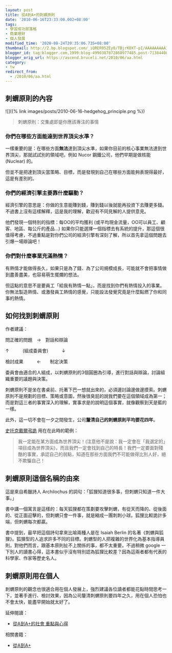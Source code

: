 ```yaml
---
layout: post
title: 從A到A+的刺蝟原則
date: '2010-06-16T23:33:00.002+08:00'
tags:
- 學習成功部落格
- 商業理財
- 個人發展
modified_time: '2020-08-24T20:35:06.735+08:00'
thumbnail: http://2.bp.blogspot.com/_iQRER05ZEy0/TBjrKOXT-pI/AAAAAAAAAIg/-6-53IOulvM/s72-c/hedgehog_principle.png
blogger_id: tag:blogger.com,1999:blog-4990387872868977485.post-71384408459931727
blogger_orig_url: https://ascend.bruceli.net/2010/06/aa.html
category:
- tw
redirect_from:
  - /2010/06/aa.html
---
```


## 刺蝟原則的內容

![]({% link images/posts/2010-06-16-hedgehog_principle.png %})

> 刺蝟原則：交集處即是你應該專注的事情

### 你們在哪些方面能達到世界頂尖水準？

一樣重要的是：在哪些方面**無法**達到頂尖水準，如果你目前的核心事業無法達到世界頂尖，那就試試別的領域吧，例如 Nucor 鋼鐵公司，他們早期是做核能 (Nuclear) 的。

但並不是把達到頂尖當策略、目標，而是發現到自己在哪些方面能夠表現得最好，這是有差別的。


### 你們的經濟引擎主要靠什麼驅動？

經濟引擎的意思是：你做的生意能賺到錢，賺到錢以後就能再投資下去賺更多錢。不過書上沒有這樣解釋，這是我的理解，歡迎有不同見解的人提供意見。

他們發現一個特別的指標：每OO的平均獲利 (或平均現金流量，OO可以員工、顧客、地區、每公斤的產品…)
如果你只能選擇一個指標去有系統的提升，那這個很值得考慮，不過重點是對你們公司的經濟引擎有深刻了解，所以首先拿這個問題去引爆一場辯論吧！


### 你們對什麼事業充滿熱情？

有熱情才能做得長久，如果只是為了錢、為了公司規模成長，可能就不會把事情做到盡善盡美，也容易萌生擺爛的想法。

但這點的意思不是要員工「給我有熱情一點」，而是找到你們有熱情投入的事業。你無法製造熱情、或激發員工熱情的感覺，只能設法發覺究竟是什麼點燃了你和同事的熱情。

## 如何找到刺蝟原則

作者建議：

問正確的問題　→　對話和辯論

↑　　　(組成委員會)　　　↓

檢討成果　　　←　　制定決策

委員會由適合的人組成，以刺蝟原則的3個圓圈為引導，進行對話與辯論，討論組織重要的議題與決策。

刺蝟原則不是坐在書桌前、托著下巴一想就出來的，必須邊討論邊做邊摸索。刺蝟原則不是規劃的目標、策略或意圖，然後很臭屁的說我們要在這個領域成為第一；而是對這三者的事實深入的理解，實事求是的說明這個事實，就像觀察到天是藍的一樣。

此外，這一切不會在一夕之間發生，公司**釐清自己的刺蝟原則平均要花四年**。

[史托克戴爾弔詭](https://www.bruceli.net/tw/2010/06/11/stockdale-paradox.html) 用在在此時的範例：

> 我一定能在某方面成為世界頂尖！(注意他不是說：我一定會在「我選定的」項目成為世界頂尖)，而且我們一定會找到自己的特長！我們一定要面對殘酷的事實，承認自己的弱點，知道在那些方面我們不可能做得比別人好，絕不欺騙自己！

## 刺蝟原則這個名稱的由來

這是來自希臘詩人 Archilochus 的詞句：「狐狸知道很多事，但刺蝟只知道一件大事。」

書中講一個寓言是這樣的：每天狐狸都在策劃要攻擊刺蝟，有從天而降的、從後面的、從正面迎擊的，但刺蝟只會一件事，就是縮成一團刺刺小球。狐狸比較詭計多端，但刺蝟每次都贏。

書中提到，最早把這個詩句拿來比喻兩種人是在 Isaiah Berlin 的名著《刺蝟與狐狸》。狐狸型的人追求許多不同的目標。刺蝟型的人把複雜的世界化為基本指導員則，對他們而言，跟基本原則扯不上關係的事，都不太重要。不過稍微 google 一下別人的讀書心得，這本書似乎沒有特別認為狐狸比較差？因為這兩者都有代表的科學家、作家等歷史名人。

## 刺蝟原則用在個人

刺蝟原則的觀念也很適合用在個人發展上，強烈建議各位讀者都能花點時間思考一下，並著手進行、檢討效果，因為公司釐清刺蝟原則要四年之久，用在個人恐怕也不會太快，能盡早開始就太好了。

延伸閱讀：

* [從A到A+的社會 重點與心得](https://www.bruceli.net/tw/2010/03/16/aa.html)

相關書籍：

* [從A到A+](http://www.books.com.tw/exep/assp.php/bruceli/exep/prod/booksfile.php?item=0010202911)
